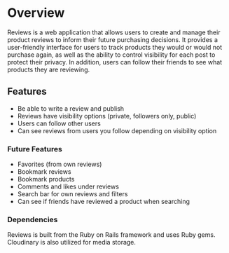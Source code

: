 # Overview
Reviews is a web application that allows users to create and manage their product reviews to inform their future purchasing decisions. It provides a user-friendly interface for users to track products they would or would not purchase again, as well as the ability to control visibility for each post to protect their privacy. In addition, users can follow their friends to see what products they are reviewing.

## Features
- Be able to write a review and publish
- Reviews have visibility options (private, followers only, public)
- Users can follow other users
- Can see reviews from users you follow depending on visibility option

### Future Features
- Favorites (from own reviews)
- Bookmark reviews
- Bookmark products
- Comments and likes under reviews
- Search bar for own reviews and filters
- Can see if friends have reviewed a product when searching

### Dependencies
Reviews is built from the Ruby on Rails framework and uses Ruby gems. Cloudinary is also utilized for media storage.
